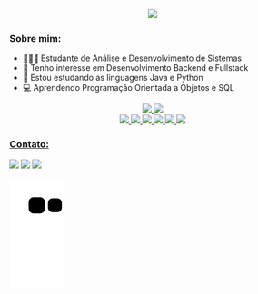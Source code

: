 <p align="center"> 
 <img width="1000em" src="https://raw.githubusercontent.com/barroscruzc/barroscruzc/main/title/title.gif" />
 </p>
<h3 align="left"> Sobre mim: </h1>
<div açogm="center>
<img src="https://2ijk7.csb.app/" />
 </div>

- 👩🏾‍💻 Estudante de Análise e Desenvolvimento de Sistemas
- 👀 Tenho interesse em Desenvolvimento Backend e Fullstack
- 🌱 Estou estudando as linguagens Java e Python
- 💻 Aprendendo Programação Orientada a Objetos e SQL

<div align="center">
 <a href="https://github.com/barroscruzc">
  <img height="160em" src="https://github-readme-stats.vercel.app/api?username=barroscruzc&show_icons=true&theme=radical&include_all_commits=true&count_private=true"/>
  <img height="160em" src="https://github-readme-stats.vercel.app/api/top-langs/?username=barroscruzc&hide=javascript,jupyter%20notebook,html&layout=compact&langs_count=7&theme=radical"/>
</div>
 
 <div align="center">
    <img width="108em" src="https://img.shields.io/badge/Python-14354C?style=for-the-badge&logo=python&logoColor=white" />
    <img width="86em" src="https://img.shields.io/badge/Java-ED8B00?style=for-the-badge&logo=java&logoColor=white" />
    <img width="97em" src="https://img.shields.io/badge/MySQL-005C84?style=for-the-badge&logo=mysql&logoColor=white" />
    <img width="76em" src="https://img.shields.io/badge/GIT-E44C30?style=for-the-badge&logo=git&logoColor=white" />
    <img width="112em" src="https://img.shields.io/badge/Eclipse-2C2255?style=for-the-badge&logo=eclipse&logoColor=white" />
    <img width="120em" src="https://img.shields.io/badge/PyCharm-000000.svg?&style=for-the-badge&logo=PyCharm&logoColor=white" />
   
 </div>
 
 ### Contato:
 
<div> 
  <a href="https://www.linkedin.com/in/barroscruzc" target="_blank"><img width="112em" src="https://img.shields.io/badge/LinkedIn-0077B5?style=for-the-badge&logo=linkedin&logoColor=white" /></a>
  <a href="mailto:barroscruzc@gmail.com" target="_blank"><img width="90em" src="https://img.shields.io/badge/Gmail-D14836?style=for-the-badge&logo=gmail&logoColor=white" target="_blank"></a> 
 <a href="https://t.me/barroscruzc" target="_blank"><img width="113em" src="https://img.shields.io/badge/Telegram-2CA5E0?style=for-the-badge&logo=telegram&logoColor=white" /></a>
 
![Snake animation](https://github.com/barroscruzc/barroscruzc/blob/output/github-contribution-grid-snake.svg)
 
</div>
